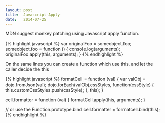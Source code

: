 ```yaml
---
layout: post
title:  Javascript-Apply
date:   2014-07-25
---
```



MDN suggest monkey patching using Javascript apply function.

{% highlight javascript %}
var originalFoo = someobject.foo;
someobject.foo = function () {
    console.log(arguments);
    originalFoo.apply(this, arguments);
}
{% endhighlight %}


On the same lines you can create a function which use this, and let the caller
decide the this

{% highlight javascript %}
formatCell = function (val) {
    var valObj = dojo.fromJson(val);
    dojo.forEach(valObj.cssStyles, function(cssStyle) {
        this.customCssStyles.push(cssStyle);
    }, this);
}

cell.formatter = function (val) {
    formatCell.apply(this, arguments);
}

// or use the Function.prototype.bind
cell.formatter = formatcell.bind(this);
{% endhighlight %}
